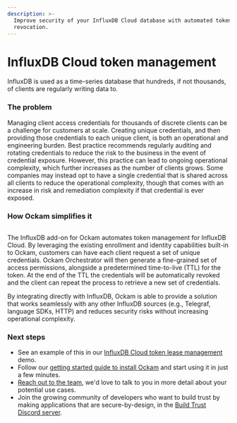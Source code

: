 ```yaml
---
description: >-
  Improve security of your InfluxDB Cloud database with automated token/key
  revocation.
---
```


# InfluxDB Cloud token management

InfluxDB is used as a time-series database that hundreds, if not thousands, of clients are regularly writing data to.&#x20;

### The problem

Managing client access credentials for thousands of discrete clients can be a challenge for customers at scale. Creating unique credentials, and then providing those credentials to each unique client, is both an operational and engineering burden. Best practice recommends regularly auditing and rotating credentials to reduce the risk to the business in the event of credential exposure. However, this practice can lead to ongoing operational complexity, which further increases as the number of clients grows. Some companies may instead opt to have a single credential that is shared across all clients to reduce the operational complexity, though that comes with an increase in risk and remediation complexity if that credential is ever exposed.

### How Ockam simplifies it

<img src="../../.gitbook/assets/file.excalidraw.svg" alt="" class="gitbook-drawing">

The InfluxDB add-on for Ockam automates token management for InfluxDB Cloud. By leveraging the existing enrollment and identity capabilities built-in to Ockam, customers can have each client request a set of unique credentials. Ockam Orchestrator will then generate a fine-grained set of access permissions, alongside a predetermined time-to-live (TTL) for the token. At the end of the TTL the credentials will be automatically revoked and the client can repeat the process to retrieve a new set of credentials.&#x20;

By integrating directly with InfluxDB, Ockam is able to provide a solution that works seamlessly with any other InfluxDB sources (e.g., Telegraf, language SDKs, HTTP) and reduces security risks without increasing operational complexity.

### Next steps

* See an example of this in our [InfluxDB Cloud token lease management](../examples/influxdb-cloud-token-lease-management.md) demo.
* Follow our [getting started guide to install Ockam](../../reference/command/README.md#install) and start using it in just a few minutes.
* [Reach out to the team](https://www.ockam.io/contact/form), we'd love to talk to you in more detail about your potential use cases.
* Join the growing community of developers who want to build trust by making applications that are secure-by-design, in the [Build Trust Discord server](https://discord.gg/RAbjRr3kds).
